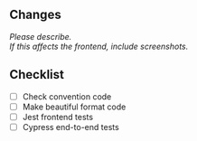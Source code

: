 ## Changes

*Please describe.*  
*If this affects the frontend, include screenshots.*  

## Checklist

- [ ] Check convention code
- [ ] Make beautiful format code
- [ ] Jest frontend tests
- [ ] Cypress end-to-end tests
